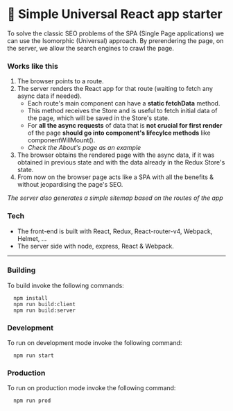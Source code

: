 # 🚀 Simple Universal React app starter
To solve the classic SEO problems of the SPA (Single Page applications) we can use the Isomorphic (Universal) approach.
By prerendering the page, on the server, we allow the search engines to crawl the page.

### Works like this
1. The browser points to a route.
2. The server renders the React app for that route (waiting to fetch any async data if needed).  
   - Each route's main component can have a **static fetchData** method.  
   - This method receives the Store and is useful to fetch initial data of the page, which will be saved in the Store's state.  
   - For **all the async requests** of data that is **not crucial for first render** of the page **should go into component's lifecylce methods** like componentWillMount().  
   - *Check the About's page as an example*
3. The browser obtains the rendered page with the async data, if it was obtained in previous state and with the data already in the Redux Store's state.
4. From now on the browser page acts like a SPA with all the benefits & without jeopardising the page's SEO.

*The server also generates a simple sitemap based on the routes of the app*  



### Tech
- The front-end is built with React, Redux, React-router-v4, Webpack, Helmet, ...
- The server side with node, express, React & Webpack.

___

### Building
To build invoke the following commands:

```
  npm install
  npm run build:client
  npm run build:server
```

### Development
To run on development mode invoke the following command:

```
  npm run start
```

### Production
To run on production mode invoke the following command:

```
  npm run prod
```
